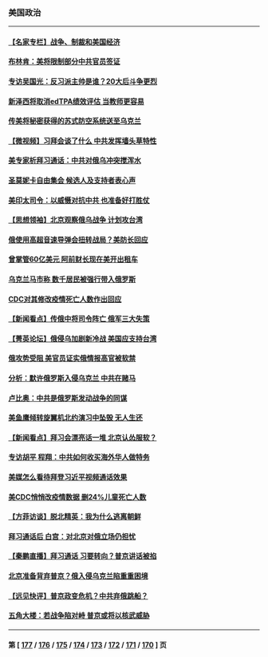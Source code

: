 ### 美国政治
---
#### [【名家专栏】战争、制裁和美国经济](../../pages/ncid1078159/n13662454.md) 
#### [布林肯：美将限制部分中共官员签证](../../pages/ncid1078159/n13663070.md) 
#### [专访吴国光：反习派主帅是谁？20大后斗争更烈](../../pages/ncid1078159/n13662831.md) 
#### [新泽西将取消edTPA绩效评估 当教师更容易](../../pages/ncid1078159/n13654144.md) 
#### [传美将秘密获得的苏式防空系统送至乌克兰](../../pages/ncid1078159/n13663061.md) 
#### [【微视频】习拜会谈了什么 中共发挥墙头草特性](../../pages/ncid1078159/n13662529.md) 
#### [美专家析拜习通话：中共对俄乌冲突搅浑水](../../pages/ncid1078159/n13662485.md) 
#### [圣莫妮卡自由集会 候选人及支持者表心声](../../pages/ncid1078159/n13661100.md) 
#### [美印太司令：以威慑对抗中共 也准备好打胜仗](../../pages/ncid1078159/n13660779.md) 
#### [【思想领袖】北京观察俄乌战争 计划攻台湾](../../pages/ncid1078159/n13641830.md) 
#### [俄使用高超音速导弹会扭转战局？美防长回应](../../pages/ncid1078159/n13660585.md) 
#### [曾掌管60亿美元 阿前财长现在美开出租车](../../pages/ncid1078159/n13660144.md) 
#### [乌克兰马市称 数千居民被强行带入俄罗斯](../../pages/ncid1078159/n13660083.md) 
#### [CDC对其修改疫情死亡人数作出回应](../../pages/ncid1078159/n13658856.md) 
#### [【新闻看点】传俄中将司令阵亡 俄军三大失策](../../pages/ncid1078159/n13658674.md) 
#### [【菁英论坛】俄侵乌加剧新冷战 美国应支持台湾](../../pages/ncid1078159/n13658269.md) 
#### [俄攻势受阻 美官员证实俄情报高官被软禁](../../pages/ncid1078159/n13658517.md) 
#### [分析：默许俄罗斯入侵乌克兰 中共在赌马](../../pages/ncid1078159/n13658487.md) 
#### [卢比奥：中共是俄罗斯发动战争的同谋](../../pages/ncid1078159/n13658384.md) 
#### [美鱼鹰倾转旋翼机北约演习中坠毁 无人生还](../../pages/ncid1078159/n13658098.md) 
#### [【新闻看点】拜习会漂亮话一堆 北京认怂服软？](../../pages/ncid1078159/n13656774.md) 
#### [专访胡平 程翔：中共如何收买海外华人做特务](../../pages/ncid1078159/n13657182.md) 
#### [美媒怎么看待拜登习近平视频通话效果](../../pages/ncid1078159/n13657168.md) 
#### [美CDC悄悄改疫情数据 删24%儿童死亡人数](../../pages/ncid1078159/n13657010.md) 
#### [【方菲访谈】脱北精英：我为什么逃离朝鲜](../../pages/ncid1078159/n13656569.md) 
#### [拜习通话后 白宫：对北京对俄立场仍担忧](../../pages/ncid1078159/n13656977.md) 
#### [【秦鹏直播】拜习通话 习要转向？普京讲话被掐](../../pages/ncid1078159/n13656912.md) 
#### [北京准备背弃普京？俄入侵乌克兰陷重重困境](../../pages/ncid1078159/n13656931.md) 
#### [【远见快评】普京政变危机？中共弃俄跳船？](../../pages/ncid1078159/n13656797.md) 
#### [五角大楼：若战争陷对峙 普京或将以核武威胁](../../pages/ncid1078159/n13656867.md) 

---
#### 第 [ [177](./177.md) / [176](./176.md) / [175](./175.md) / [174](./174.md) / [173](./173.md) / [172](./172.md) / [171](./171.md) / [170](./170.md) ] 页
